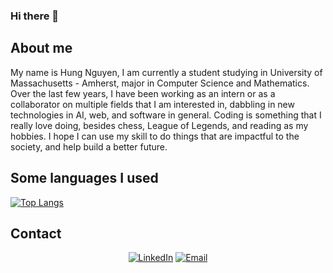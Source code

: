 ### Hi there 👋

## About me

My name is Hung Nguyen, I am currently a student studying in University of Massachusetts - Amherst, major in Computer Science and Mathematics. Over the last few years, I have been working as an intern or as a collaborator on multiple fields that I am interested in, dabbling in new technologies in AI, web, and software in general. Coding is something that I really love doing, besides chess, League of Legends, and reading as my hobbies. I hope I can use my skill to do things that are impactful to the society, and help build a better future.

## Some languages I used

[![Top Langs](https://github-readme-stats.vercel.app/api/top-langs/?username=abcbob)](https://github.com/anuraghazra/github-readme-stats)

## Contact

<p align="center">
<a href="https://www.linkedin.com/in/hungnguyenquang0101/"><img alt="LinkedIn" src="https://img.shields.io/badge/LinkedIn-blue?style=flat-square&logo=linkedin"></a>
<a href="mailto:hungnq0104@gmail.com"><img alt="Email" src="https://img.shields.io/badge/Email-blue?style=flat-square&logo=gmail"></a>
</p>
